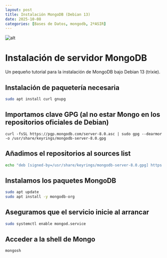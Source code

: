 ```yaml
---
layout: post
title: Instalación MongoDB (Debian 13)
date: 2025-10-08
categories: [Bases de Datos, mongodb, 2ºASIR]
---
```


![alt](https://imgs.search.brave.com/rIljDd3e-JZc7DhL7Hs79Ut1ctqPYeMwviiERXYrfo8/rs:fit:860:0:0:0/g:ce/aHR0cHM6Ly9yYXcu/Z2l0aHVidXNlcmNv/bnRlbnQuY29tL0pv/bkRvdHNveS9WZWN0/b3ItTG9nby9tYXN0/ZXIvTG9nb3MvbW9u/Z29kYi9Nb25nb0RC/LnN2Zw)

# Instalación de servidor MongoDB

Un pequeño tutorial para la instalación de MongoDB bajo Debian 13 (trixie).

## Instalación de paquetería necesaria

```bash
sudo apt install curl gnupg
```

## Importamos clave GPG (al no estar Mongo en los repositorios oficiales de Debian)

```
curl -fsSL https://pgp.mongodb.com/server-8.0.asc | sudo gpg --dearmor -o /usr/share/keyrings/mongodb-server-8.0.gpg
```

## Añadimos el repositorios al sources list

```bash
echo "deb [signed-by=/usr/share/keyrings/mongodb-server-8.0.gpg] https://repo.mongodb.org/apt/debian bookworm/mongodb-org/8.0 main" | sudo tee /etc/apt/sources.list.d/mongodb-org-8.0.list
```

## Instalamos los paquetes MongoDB

```bash
sudo apt update
sudo apt install -y mongodb-org
```

## Aseguramos que el servicio inicie al arrancar

```bash
sudo systemctl enable mongod.service
```

## Acceder a la shell de Mongo

```bash
mongosh
```
